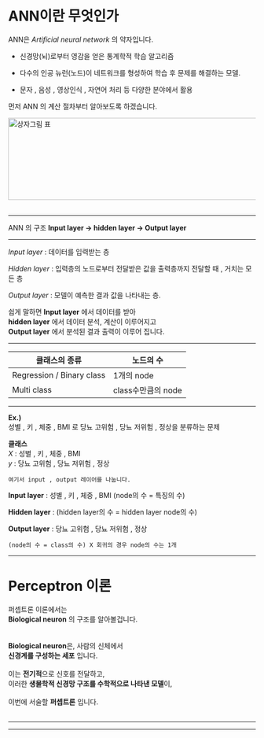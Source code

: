 # ANN이란 무엇인가

ANN은 *Artificial neural network* 의 약자입니다.<br/>

- 신경망(뇌)로부터 영감을 얻은 통계학적 학습 알고리즘

- 다수의 인공 뉴런(노드)이 네트워크를 형성하여 학습 후 문제를
	해결하는 모델.

- 문자 , 음성 , 영상인식 , 자연어 처리 등 다양한 분야에서 활용


먼저 ANN 의 계산 절차부터 알아보도록 하겠습니다.<br/>

<img width="718" height="167" alt="상자그림 표" src="https://github.com/user-attachments/assets/b94bd250-cb25-451f-9fe2-90ef49651b9e" />

<br/>
<br/>

________________________________________________

ANN 의 구조 **Input layer -> hidden layer -> Output layer**
______________________________________________

*Input layer* : 데이터를 입력받는 층

*Hidden layer* : 입력층의 노드로부터 전달받은 값을 출력층까지
전달할 때 , 거치는 모든 층

*Output layer* : 모델이 예측한 결과 값을 나타내는 층.<br/>

쉽게 말하면 **Input layer** 에서 데이터를 받아 <br/>
**hidden layer** 에서 데이터 분석, 계산이 이루어지고<br/>
**Output layer** 에서 분석된 결과 출력이 이루어 집니다.
____________________________________________


| 클래스의 종류 | 노드의 수 |
|----------------|------------------|
|Regression / Binary class | 1개의 node |
|Multi class | class수만큼의 node|



___________________________________________
**Ex.)**<br/>
성별 , 키 , 체중 , BMI 로
당뇨 고위험 , 당뇨 저위험 , 정상을 분류하는 문제


**클래스**<br/>
*X* : 성별 , 키 , 체중 , BMI<br/>
*y* : 당뇨 고위험 , 당뇨 저위험 , 정상


    여기서 input , output 레이어를 나눕니다.

**Input layer** : 성별 , 키 , 체중 , BMI
(node의 수 = 특징의 수)

**Hidden layer** : (hidden layer의 수 = hidden layer node의 수)

**Output layer** : 당뇨 고위험 , 당뇨 저위험 , 정상<br/>
    
    (node의 수 = class의 수) X 회귀의 경우 node의 수는 1개

______________________________________________





# Perceptron 이론

퍼셉트론 이론에서는<br/>
**Biological neuron** 의 구조를 알아볼겁니다.<br/>
<br/>
<br/>
**Biological neuron**은, 사람의 신체에서<br/>
**신경계를 구성하는 세포** 입니다.<br/>
<br/>
이는 **전기적**으로 신호를 전달하고,<br/>
이러한 **생물학적 신경망 구조를 수학적으로 나타낸 모델**이,<br/>
<br/>
이번에 서술할 **퍼셉트론** 입니다.<br/>
<br/>
_______________


____________

<br/>
<br/>
<br/>
<br/>
































